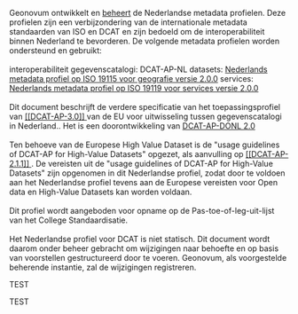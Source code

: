 Geonovum ontwikkelt en <a href='https://www.geonovum.nl/themas/standaardisatie' target='_blank'>beheert</a> de Nederlandse metadata profielen. Deze profielen zijn een verbijzondering van de internationale metadata standaarden van ISO en DCAT en zijn bedoeld om de interoperabiliteit binnen Nederland te bevorderen. De volgende metadata profielen worden ondersteund en gebruikt:
<br/>
<br/>
interoperabiliteit gegevenscatalogi: DCAT-AP-NL
datasets: <a href='https://docs.geostandaarden.nl/md/mdprofiel-iso19115/' target='_blank'>Nederlands metadata profiel op ISO 19115 voor geografie versie 2.0.0</a>
services: <a href='https://docs.geostandaarden.nl/md/mdprofiel-iso19119/' target='_blank'>Nederlands metadata profiel op ISO 19119 voor services versie 2.0.0</a>
<br/>
<br/>
Dit document beschrijft de verdere specificatie van het toepassingsprofiel van <a href='https://joinup.ec.europa.eu/collection/semantic-interoperability-community-semic/solution/dcat-application-profile-data-portals-europe/release/210' target='_blank'>[[DCAT-AP-3.0]] </a> van de EU voor uitwisseling tussen gegevenscatalogi in Nederland.. Het is een doorontwikkeling van <a href='https://dataoverheid.github.io/dcat-ap-donl/' target='_blank'>DCAT-AP-DONL 2.0</a> 
<br/>
<br/>
Ten behoeve van de Europese High Value Dataset is de "usage guidelines of DCAT-AP for High-Value Datasets" opgezet, als aanvulling op <a href='https://joinup.ec.europa.eu/collection/semantic-interoperability-community-semic/solution/dcat-application-profile-data-portals-europe/release/210' target='_blank'>[[DCAT-AP-2.1.1]] </a>. De vereisten uit de "usage guidelines of DCAT-AP for High-Value Datasets" zijn opgenomen in dit Nederlandse profiel, zodat door te voldoen aan het Nederlandse profiel tevens aan de Europese vereisten voor Open data en High-Value Datasets kan worden voldaan.
<br/>
<br/>
Dit profiel wordt aangeboden voor opname op de Pas-toe-of-leg-uit-lijst van het College Standaardisatie.
<br/>
<br/>
Het Nederlandse profiel voor DCAT is niet statisch. Dit document wordt daarom onder beheer gebracht om wijzigingen naar behoefte en op basis van voorstellen gestructureerd door te voeren. Geonovum, als voorgestelde beherende instantie, zal de wijzigingen registreren.

TEST

<section data-include-format="markdown" data-include="007_chapter.md" class="appendix">

TEST

